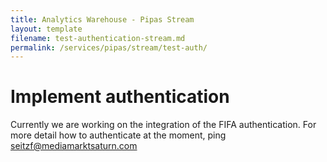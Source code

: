 ```yaml
---
title: Analytics Warehouse - Pipas Stream
layout: template
filename: test-authentication-stream.md
permalink: /services/pipas/stream/test-auth/
--- 
```

# Implement authentication
Currently we are working on the integration of the FIFA authentication. For more detail how to authenticate at the moment, ping seitzf@mediamarktsaturn.com